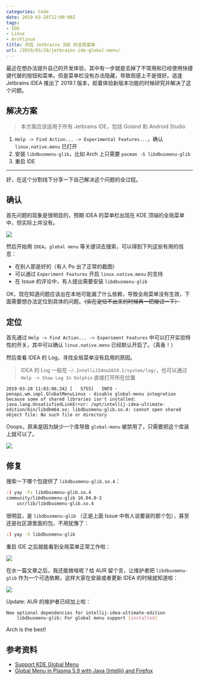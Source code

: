 ```yaml
---
categories: Code
date: 2019-03-28T12:00:00Z
tags:
- IDE
- Linux
- Archlinux
title: 开启 Jetbrains IDE 的全局菜单
url: /2019/03/28/jetbrains-ide-global-menu/
---
```


最近在想办法提升自己的开发体验，其中有一步就是去掉了不常用和已经使用快捷键代替的按钮和菜单。但是菜单栏没有办法隐藏，导致观感上不是很好。适逢 Jetbrains IDEA 推出了 2019.1 版本，趁着体验新版本功能的时候研究并解决了这个问题。

<!--more-->

## 解决方案

> 本方案应该适用于所有 Jetbrains IDE，包括 Goland 和 Android Studio

1. `Help -> Find Action... -> Experimental Features...`，确认 `linux.native.menu` 已打开
2. 安装 `libdbusmenu-glib`，比如 Arch 上只需要 `pacman -S libdbusmenu-glib`
3. 重启 IDE

---

好，在这个分割线下分享一下自己解决这个问题的全过程。

## 确认

首先问题的现象是很明显的，预期 IDEA 的菜单栏出现在 KDE 顶端的全局菜单中，但实际上并没有。

![](bug.png)

然后开始用 `IDEA`，`global menu` 等关键词去搜索，可以得到下列这些有用的信息：

- 在别人那是好的（有人 Po 出了正常的截图）
- 可以通过 `Experiment Features` 开启 `linux.native.menu` 的支持
- 在 Issue 的评论中，有人提出需要安装 `libdbusmenu-glib`

OK，现在知道问题应该出在本地可能漏了什么依赖，导致全局菜单没有生效，下面需要想办法定位到具体的问题。~~（实在定位不出来的时候再一把梭试一下）~~

## 定位

首先通过 `Help -> Find Action... -> Experiment Features` 中可以打开实验特性的开关，其中可以确认 `linux.native.menu` 已经默认开启了。（真香！）

然后查看 IDEA 的 Log，寻找全局菜单没有启用的原因。

> IDEA 的 Log 一般在 `~/.IntelliJIdea2019.1/system/log/`，也可以通过 `Help -> Show Log In Dolphin` 直接打开所在位置

```
2019-03-28 11:03:00,342 [   5755]   INFO - penapi.wm.impl.GlobalMenuLinux - disable global-menu integration because some of shared libraries isn't installed: java.lang.UnsatisfiedLinkError: /opt/intellij-idea-ultimate-edition/bin/libdbm64.so: libdbusmenu-glib.so.4: cannot open shared object file: No such file or directory
```

Ooops，原来是因为缺少一个库导致 `global-menu` 被禁用了，只需要把这个库装上就可以了。

![](happy.png)

## 修复

搜索一下哪个包提供了 `libdbusmenu-glib.so.4`：

```bash
:) yay -Fs libdbusmenu-glib.so.4
community/libdbusmenu-glib 16.04.0-3
    usr/lib/libdbusmenu-glib.so.4
```

很明显，是 `libdbusmenu-glib` （正是上面 Issue 中有人说要装的那个包），甚至还是社区源里面的包，不用犹豫了：

```bash
:) yay -S libdbusmenu-glib
```

重启 IDE 之后就能看到全局菜单正常工作啦：

![](fixed.png)

在水一篇文章之后，我还能做啥呢？给 AUR 留个言，让维护者把 `libdbusmenu-glib` 作为一个可选依赖，这样大家在安装或者更新 IDEA 的时候就知道啦：

![](comment.png)

Update: AUR 的维护者已经加上啦：

```bash
New optional dependencies for intellij-idea-ultimate-edition
    libdbusmenu-glib: For global menu support [installed]
```

Arch is the best!

## 参考资料

- [Support KDE Global Menu](https://youtrack.jetbrains.com/issue/IDEA-169904)
- [Global Menu in Plasma 5.9 with Java (Intellij) and Firefox](https://www.reddit.com/r/kde/comments/67mnfq/global_menu_in_plasma_59_with_java_intellij_and/)
